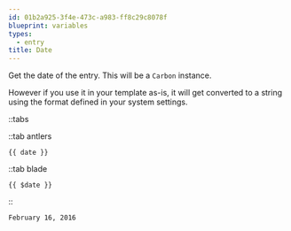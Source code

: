 ```yaml
---
id: 01b2a925-3f4e-473c-a983-ff8c29c8078f
blueprint: variables
types:
  - entry
title: Date
---
```

Get the date of the entry. This will be a `Carbon` instance.

However if you use it in your template as-is, it will get converted to a string using the format defined in your
system settings.

::tabs

::tab antlers
```antlers
{{ date }}
```
::tab blade
```blade
{{ $date }}
```
::

```html
February 16, 2016
```

